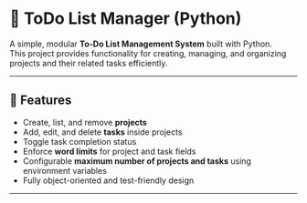 # 📝 ToDo List Manager (Python)

A simple, modular **To-Do List Management System** built with Python.  
This project provides functionality for creating, managing, and organizing projects and their related tasks efficiently.

---

## 🚀 Features

- Create, list, and remove **projects**
- Add, edit, and delete **tasks** inside projects
- Toggle task completion status
- Enforce **word limits** for project and task fields
- Configurable **maximum number of projects and tasks** using environment variables
- Fully object-oriented and test-friendly design

---
